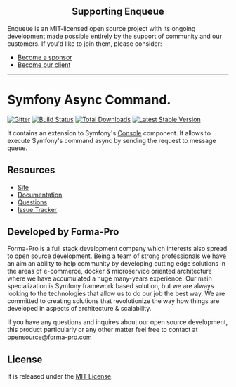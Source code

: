 <h2 align="center">Supporting Enqueue</h2>

Enqueue is an MIT-licensed open source project with its ongoing development made possible entirely by the support of community and our customers. If you'd like to join them, please consider:

- [Become a sponsor](https://www.patreon.com/makasim)
- [Become our client](http://forma-pro.com/)

---

# Symfony Async Command.

[![Gitter](https://badges.gitter.im/php-enqueue/Lobby.svg)](https://gitter.im/php-enqueue/Lobby)
[![Build Status](https://travis-ci.org/php-enqueue/async-command.png?branch=master)](https://travis-ci.org/php-enqueue/async-command)
[![Total Downloads](https://poser.pugx.org/enqueue/async-command/d/total.png)](https://packagist.org/packages/enqueue/async-command)
[![Latest Stable Version](https://poser.pugx.org/enqueue/async-command/version.png)](https://packagist.org/packages/enqueue/async-command)

It contains an extension to Symfony's [Console](https://symfony.com/doc/current/components/console.html) component.
It allows to execute Symfony's command async by sending the request to message queue.

## Resources

* [Site](https://enqueue.forma-pro.com/)
* [Documentation](https://php-enqueue.github.com/)
* [Questions](https://gitter.im/php-enqueue/Lobby)
* [Issue Tracker](https://github.com/php-enqueue/enqueue-dev/issues)

## Developed by Forma-Pro

Forma-Pro is a full stack development company which interests also spread to open source development.
Being a team of strong professionals we have an aim an ability to help community by developing cutting edge solutions in the areas of e-commerce, docker & microservice oriented architecture where we have accumulated a huge many-years experience.
Our main specialization is Symfony framework based solution, but we are always looking to the technologies that allow us to do our job the best way. We are committed to creating solutions that revolutionize the way how things are developed in aspects of architecture & scalability.

If you have any questions and inquires about our open source development, this product particularly or any other matter feel free to contact at opensource@forma-pro.com

## License

It is released under the [MIT License](LICENSE).
